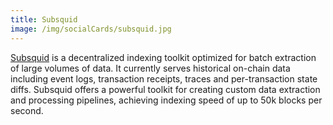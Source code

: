 ```yaml
---
title: Subsquid
image: /img/socialCards/subsquid.jpg
---
```


[Subsquid](https://subsquid.io/) is a decentralized indexing toolkit optimized
for batch extraction of large volumes of data. It currently serves historical
on-chain data including event logs, transaction receipts, traces and
per-transaction state diffs. Subsquid offers a powerful toolkit for creating
custom data extraction and processing pipelines, achieving indexing speed of up
to 50k blocks per second.
